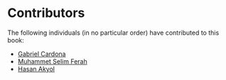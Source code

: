 # Contributors

The following individuals (in no particular order) have contributed to this book:

* [Gabriel Cardona](https://www.twitter.com/cgcardona)
* [Muhammet Selim Ferah](https://twitter.com/muhammetselimfe)
* [Hasan Akyol](https://www.twitter.com/lenguic)